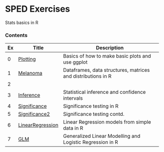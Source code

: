 # SPED Exercises

Stats basics in R

### Contents

| Ex  | Title              | Description                                                  |
| --- | ------------------ | ------------------------------------------------------------ |
| 0   | [Plotting]         | Basics of how to make basic plots and use ggplot             |
| 1   | [Melanoma]         | Dataframes, data structures, matrices and distributions in R |
| 2   |                    |                                                              |
| 3   | [Inference]        | Statistical inference and confidence intervals               |
| 4   | [Significance]     | Significance testing in R                                    |
| 5   | [Significance2]    | Significance testing contd.                                  |
| 6   | [LinearRegression] | Linear Regression models from simple data in R               |
| 7   | [GLM]              | Generalized Linear Modelling and Logistic Regression in R    |


[Plotting]: ./S0%20-%20Plotting.ipynb
[Melanoma]: ./S1%20-%20Melanoma.ipynb
[Inference]: ./S3%20-%20Inference.ipynb
[Significance]: ./S4%20-%20Significance.ipynb
[Significance2]: ./S5%20-%20Significance%202.ipynb
[LinearRegression]: ./S6%20-%20Linear%20Regression.ipynb
[GLM]: ./S7%20-%20GLM.ipynb
